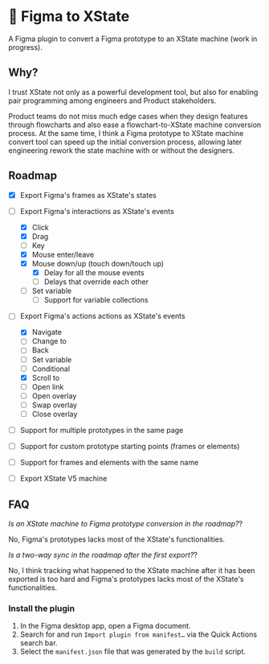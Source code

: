 # 🚧 Figma to XState

A Figma plugin to convert a Figma prototype to an XState machine (work in progress).

## Why?

I trust XState not only as a powerful development tool, but also for enabling pair programming
among engineers and Product stakeholders.

Product teams do not miss much edge cases when they design
features through flowcharts and also ease a flowchart-to-XState machine conversion process. At the
same time, I think a Figma prototype to XState machine convert tool can speed up the initial
conversion process, allowing later engineering rework the state machine with or without the designers.


## Roadmap

- [x] Export Figma's frames as XState's states
- [ ] Export Figma's interactions as XState's events
  - [x] Click
  - [x] Drag
  - [ ] Key
  - [x] Mouse enter/leave
  - [x] Mouse down/up (touch down/touch up)
    - [x] Delay for all the mouse events
    - [ ] Delays that override each other
  - [ ] Set variable
    - [ ] Support for variable collections
- [ ] Export Figma's actions actions as XState's events
  - [x] Navigate
  - [ ] Change to
  - [ ] Back
  - [ ] Set variable
  - [ ] Conditional
  - [x] Scroll to
  - [ ] Open link
  - [ ] Open overlay
  - [ ] Swap overlay
  - [ ] Close overlay
- [ ] Support for multiple prototypes in the same page
- [ ] Support for custom prototype starting points (frames or elements)
- [ ] Support for frames and elements with the same name
- [ ] Export XState V5 machine




## FAQ

*Is an XState machine to Figma prototype conversion in the roadmap?*?

No, Figma's prototypes lacks most of the XState's functionalities.

*Is a two-way sync in the roadmap after the first export?*?

No, I think tracking what happened to the XState machine after it has been exported is too hard and
Figma's prototypes lacks most of the XState's functionalities.


### Install the plugin

1. In the Figma desktop app, open a Figma document.
2. Search for and run `Import plugin from manifest…` via the Quick Actions search bar.
3. Select the `manifest.json` file that was generated by the `build` script.
